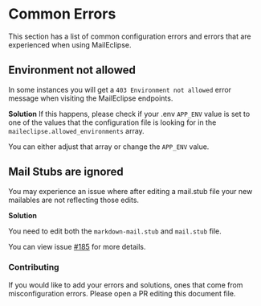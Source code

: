 # Common Errors

This section has a list of common configuration errors and errors that are experienced when using MailEclipse.

## Environment not allowed

In some instances you will get a `403 Environment not allowed` error message when visiting the MailEclipse endpoints.

**Solution**
If this happens, please check if your .env `APP_ENV` value is set to one of the values that the configuration file is looking for in the `maileclipse.allowed_environments` array.

You can either adjust that array or change the `APP_ENV` value.

## Mail Stubs are ignored

You may experience an issue where after editing a mail.stub file your new mailables are not reflecting those edits.

**Solution**

You need to edit both the `markdown-mail.stub` and `mail.stub` file.

You can view issue [#185](https://github.com/Qoraiche/laravel-mail-editor/issues/185) for more details.

### Contributing

If you would like to add your errors and solutions, ones that come from misconfiguration errors. Please open a PR editing this document file.
